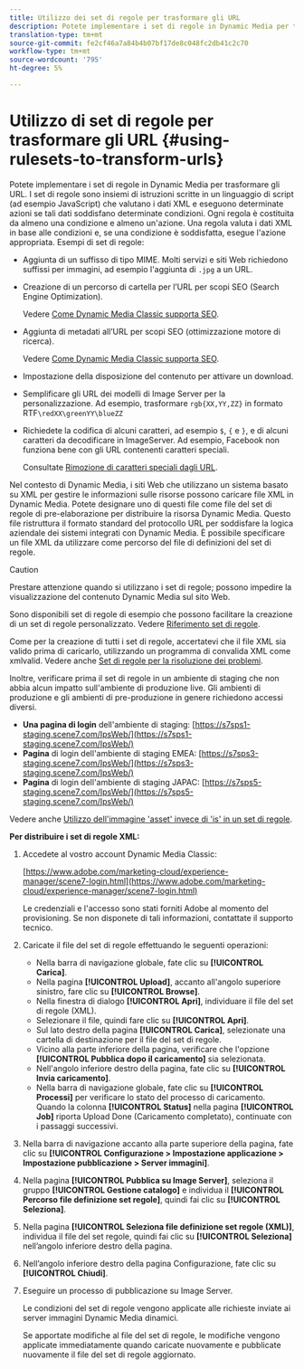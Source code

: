 ```yaml
---
title: Utilizzo dei set di regole per trasformare gli URL
description: Potete implementare i set di regole in Dynamic Media per trasformare gli URL. I set di regole sono insiemi di istruzioni scritte in un linguaggio di script (ad esempio JavaScript) che valutano i dati XML e eseguono determinate azioni se tali dati soddisfano determinate condizioni.
translation-type: tm+mt
source-git-commit: fe2cf46a7a84b4b07bf17de8c048fc2db41c2c70
workflow-type: tm+mt
source-wordcount: '795'
ht-degree: 5%

---
```



# Utilizzo di set di regole per trasformare gli URL {#using-rulesets-to-transform-urls}

Potete implementare i set di regole in Dynamic Media per trasformare gli URL. I set di regole sono insiemi di istruzioni scritte in un linguaggio di script (ad esempio JavaScript) che valutano i dati XML e eseguono determinate azioni se tali dati soddisfano determinate condizioni. Ogni regola è costituita da almeno una condizione e almeno un&#39;azione. Una regola valuta i dati XML in base alle condizioni e, se una condizione è soddisfatta, esegue l&#39;azione appropriata. Esempi di set di regole:

* Aggiunta di un suffisso di tipo MIME. Molti servizi e siti Web richiedono suffissi per immagini, ad esempio l&#39;aggiunta di `.jpg` a un URL.
* Creazione di un percorso di cartella per l’URL per scopi SEO (Search Engine Optimization).

   Vedere [Come Dynamic Media Classic supporta SEO](/help/assets/dynamic-media/assets/s7_seo.pdf).

* Aggiunta di metadati all’URL per scopi SEO (ottimizzazione motore di ricerca).

   Vedere [Come Dynamic Media Classic supporta SEO](/help/assets/dynamic-media/assets/s7_seo.pdf).

* Impostazione della disposizione del contenuto per attivare un download.
* Semplificare gli URL dei modelli di Image Server per la personalizzazione. Ad esempio, trasformare `rgb{XX,YY,ZZ}` in formato RTF`\redXX\greenYY\blueZZ`

* Richiedete la codifica di alcuni caratteri, ad esempio `$`, `{` e `}`, e di alcuni caratteri da decodificare in ImageServer. Ad esempio, Facebook non funziona bene con gli URL contenenti caratteri speciali.

   Consultate [Rimozione di caratteri speciali dagli URL](https://helpx.adobe.com/experience-manager/scene7/kb/base/scene7-rulesets/remove-special-characters-urls.html).

Nel contesto di Dynamic Media, i siti Web che utilizzano un sistema basato su XML per gestire le informazioni sulle risorse possono caricare file XML in Dynamic Media. Potete designare uno di questi file come file del set di regole di pre-elaborazione per distribuire la risorsa Dynamic Media. Questo file ristruttura il formato standard del protocollo URL per soddisfare la logica aziendale dei sistemi integrati con Dynamic Media. È possibile specificare un file XML da utilizzare come percorso del file di definizioni del set di regole.

>[!CAUTION]
>
>Prestare attenzione quando si utilizzano i set di regole; possono impedire la visualizzazione del contenuto Dynamic Media sul sito Web.

Sono disponibili set di regole di esempio che possono facilitare la creazione di un set di regole personalizzato.
Vedere [Riferimento set di regole](https://docs.adobe.com/content/help/en/dynamic-media-developer-resources/image-serving-api/image-serving-api/rule-set-reference/c-rule-set-reference.html).

Come per la creazione di tutti i set di regole, accertatevi che il file XML sia valido prima di caricarlo, utilizzando un programma di convalida XML come xmlvalid.
Vedere anche [Set di regole per la risoluzione dei problemi](https://helpx.adobe.com/experience-manager/scene7/kb/base/scene7-rulesets/scene7-ruleset-troubleshooting.html).

Inoltre, verificare prima il set di regole in un ambiente di staging che non abbia alcun impatto sull&#39;ambiente di produzione live.
Gli ambienti di produzione e gli ambienti di pre-produzione in genere richiedono accessi diversi.

* **Una pagina di login** dell&#39;ambiente di staging:  [https://s7sps1-staging.scene7.com/IpsWeb/](https://s7sps1-staging.scene7.com/IpsWeb/)
* **Pagina** di login dell&#39;ambiente di staging EMEA:  [https://s7sps3-staging.scene7.com/IpsWeb/](https://s7sps3-staging.scene7.com/IpsWeb/)
* **Pagina** di login dell&#39;ambiente di staging JAPAC:  [https://s7sps5-staging.scene7.com/IpsWeb/](https://s7sps5-staging.scene7.com/IpsWeb/)

Vedere anche [Utilizzo dell&#39;immagine &#39;asset&#39; invece di &#39;is&#39; in un set di regole](https://helpx.adobe.com/experience-manager/scene7/kb/base/scene7-rulesets/ruleset-asset-instead-image.html).

**Per distribuire i set di regole XML:**

1. Accedete al vostro account Dynamic Media Classic:

   [https://www.adobe.com/marketing-cloud/experience-manager/scene7-login.html](https://www.adobe.com/marketing-cloud/experience-manager/scene7-login.html)

   Le credenziali e l&#39;accesso sono stati forniti  Adobe al momento del provisioning. Se non disponete di tali informazioni, contattate il supporto tecnico.

1. Caricate il file del set di regole effettuando le seguenti operazioni:

   * Nella barra di navigazione globale, fate clic su **[!UICONTROL Carica]**.
   * Nella pagina **[!UICONTROL Upload]**, accanto all&#39;angolo superiore sinistro, fare clic su **[!UICONTROL Browse]**.
   * Nella finestra di dialogo **[!UICONTROL Apri]**, individuare il file del set di regole (XML).
   * Selezionare il file, quindi fare clic su **[!UICONTROL Apri]**.
   * Sul lato destro della pagina **[!UICONTROL Carica]**, selezionate una cartella di destinazione per il file del set di regole.
   * Vicino alla parte inferiore della pagina, verificare che l&#39;opzione **[!UICONTROL Pubblica dopo il caricamento]** sia selezionata.
   * Nell&#39;angolo inferiore destro della pagina, fate clic su **[!UICONTROL Invia caricamento]**.
   * Nella barra di navigazione globale, fate clic su **[!UICONTROL Processi]** per verificare lo stato del processo di caricamento. Quando la colonna **[!UICONTROL Status]** nella pagina **[!UICONTROL Job]** riporta Upload Done (Caricamento completato), continuate con i passaggi successivi.

1. Nella barra di navigazione accanto alla parte superiore della pagina, fate clic su **[!UICONTROL Configurazione > Impostazione applicazione > Impostazione pubblicazione > Server immagini]**.
1. Nella pagina **[!UICONTROL Pubblica su Image Server]**, seleziona il gruppo **[!UICONTROL Gestione catalogo]** e individua il **[!UICONTROL Percorso file definizione set regole]**, quindi fai clic su **[!UICONTROL Seleziona]**.
1. Nella pagina **[!UICONTROL Seleziona file definizione set regole (XML)]**, individua il file del set regole, quindi fai clic su **[!UICONTROL Seleziona]** nell’angolo inferiore destro della pagina.
1. Nell’angolo inferiore destro della pagina Configurazione, fate clic su **[!UICONTROL Chiudi]**.
1. Eseguire un processo di pubblicazione su Image Server.

   Le condizioni del set di regole vengono applicate alle richieste inviate ai server immagini Dynamic Media dinamici.

   Se apportate modifiche al file del set di regole, le modifiche vengono applicate immediatamente quando caricate nuovamente e pubblicate nuovamente il file del set di regole aggiornato.

